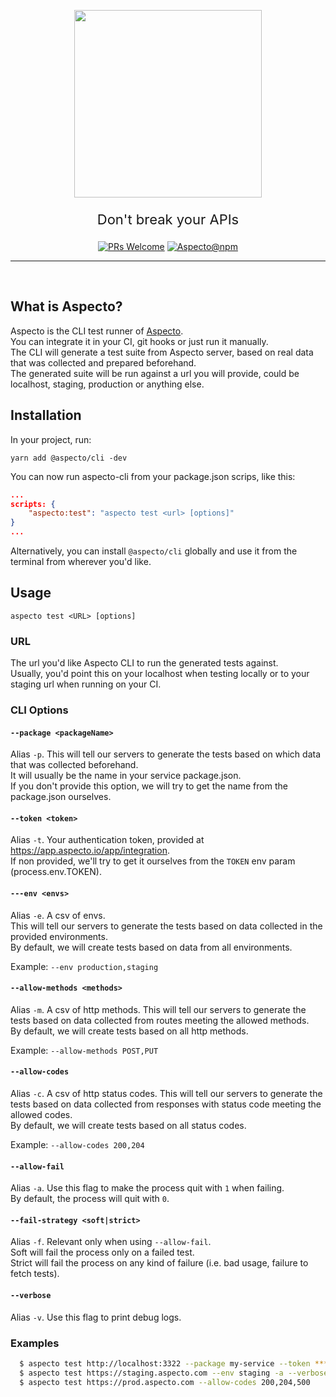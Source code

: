 <p align="center">
  <img src="https://logo.aspecto.io/logo-v2.png"  style="width: 300px"/>
</p>

<p align="center" style="font-size: 22px">
  Don't break your APIs
</p>

<p align="center" style="font-size: 22px">
<p align="center">
  <a href="https://github.com/aspecto-io/aspecto/pulls"><img src="https://img.shields.io/badge/PRs-welcome-brightgreen.svg?style=flat-square" alt="PRs Welcome"/></a>
  <a href="https://www.npmjs.com/package/@aspecto/cli"><img src="https://img.shields.io/npm/v/@aspecto/cli.svg" alt="Aspecto@npm"/></a>
</p>
</p>

---
<br/>

## What is Aspecto?
Aspecto is the CLI test runner of [Aspecto](https://app.aspecto.io/).  
You can integrate it in your CI, git hooks or just run it manually.  
The CLI will generate a test suite from Aspecto server, based on real data that was collected and prepared beforehand.  
The generated suite will be run against a url you will provide, could be localhost, staging, production or anything else.

## Installation

In your project, run:  
```
yarn add @aspecto/cli -dev
```

You can now run aspecto-cli from your package.json scrips, like this:
```json
...
scripts: {
    "aspecto:test": "aspecto test <url> [options]"
}
...
```
Alternatively, you can install `@aspecto/cli` globally and use it from the terminal from wherever you'd like.

## Usage
`aspecto test <URL> [options]`

### URL 

The url you'd like Aspecto CLI to run the generated tests against.  
Usually, you'd point this on your localhost when testing locally or to your staging url when running on your CI.

### CLI Options

#### `--package <packageName>`

Alias `-p`. This will tell our servers to generate the tests based on which data that was collected beforehand.  
It will usually be the name in your service package.json.  
If you don't provide this option, we will try to get the name from the package.json ourselves.


#### `--token <token>`

Alias `-t`. Your authentication token, provided at https://app.aspecto.io/app/integration.  
If non provided, we'll try to get it ourselves from the `TOKEN` env param (process.env.TOKEN).

#### `---env <envs>`

Alias `-e`. A csv of envs.  
This will tell our servers to generate the tests based on data collected in the provided environments.  
By default, we will create tests based on data from all environments.

Example: `--env production,staging`

#### `--allow-methods <methods>`

Alias `-m`. A csv of http methods.
This will tell our servers to generate the tests based on data collected from routes meeting the allowed methods.  
By default, we will create tests based on all http methods.

Example: `--allow-methods POST,PUT`

#### `--allow-codes`

Alias `-c`. A csv of http status codes.
This will tell our servers to generate the tests based on data collected from responses with status code meeting the allowed codes.  
By default, we will create tests based on all status codes.

Example: `--allow-codes 200,204`

#### `--allow-fail`

Alias `-a`. Use this flag to make the process quit with `1` when failing.  
By default, the process will quit with `0`. 

#### `--fail-strategy <soft|strict>`

Alias `-f`. Relevant only when using `--allow-fail`.  
Soft will fail the process only on a failed test.  
Strict will fail the process on any kind of failure (i.e. bad usage, failure to fetch tests).  

#### `--verbose`

Alias `-v`. Use this flag to print debug logs.

### Examples

```bash
  $ aspecto test http://localhost:3322 --package my-service --token **** --allow-fail --env development -c 200,404 -m GET
  $ aspecto test https://staging.aspecto.com --env staging -a --verbose
  $ aspecto test https://prod.aspecto.com --allow-codes 200,204,500
```

